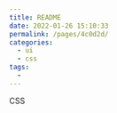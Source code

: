 ```yaml
---
title: README
date: 2022-01-26 15:10:33
permalink: /pages/4c0d2d/
categories:
  - ui
  - css
tags:
  - 
---
```

CSS